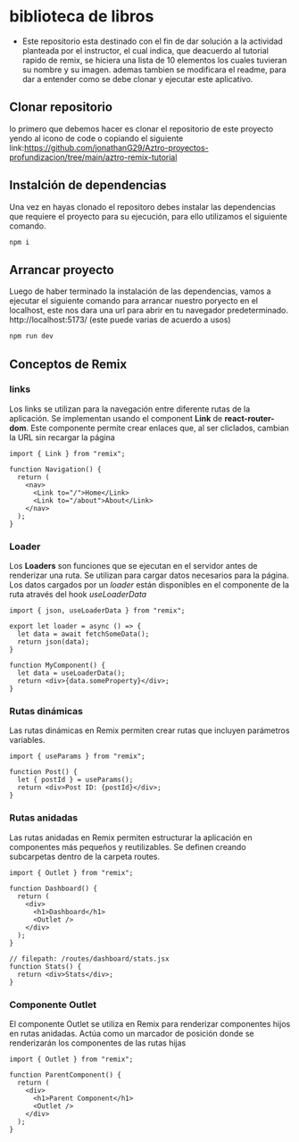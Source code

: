 # biblioteca de libros

- Este repositorio esta destinado con el fin de dar solución a  la actividad planteada por el instructor, el cual indica, que deacuerdo al tutorial rapido de remix, se hiciera una lista de 10 elementos los cuales tuvieran su nombre y su imagen. ademas tambien se modificara el readme, para dar a entender como se debe clonar y ejecutar este aplicativo.


## Clonar repositorio

lo primero que debemos hacer es clonar el repositorio de este proyecto yendo al icono de code o copiando el siguiente link:https://github.com/jonathanG29/Aztro-proyectos-profundizacion/tree/main/aztro-remix-tutorial

## Instalción de dependencias

Una vez en hayas clonado el repositoro debes instalar las dependencias que requiere el proyecto para su ejecución, para ello utilizamos el siguiente comando.

```sh
npm i 
```

## Arrancar proyecto

Luego de haber terminado la instalación de las dependencias, vamos a ejecutar el siguiente comando para arrancar nuestro poryecto en el localhost, este nos dara una url para abrir en tu navegador predeterminado. http://localhost:5173/ (este puede varias de acuerdo a usos)

```sh
npm run dev
```

## Conceptos de Remix

### links 

Los links se utilizan para la navegación entre diferente rutas de la aplicación. Se implementan usando el component **Link** de **react-router-dom**. Este componente permite crear enlaces que, al ser cliclados, cambian la URL sin recargar la página

~~~
import { Link } from "remix";

function Navigation() {
  return (
    <nav>
      <Link to="/">Home</Link>
      <Link to="/about">About</Link>
    </nav>
  );
}
~~~

### Loader

Los **Loaders** son funciones que se ejecutan en el servidor antes de renderizar una ruta. Se utilizan para cargar datos necesarios para la página. Los datos cargados por un *loader* están disponibles en el componente de la ruta através del hook *useLoaderData*

~~~
import { json, useLoaderData } from "remix";

export let loader = async () => {
  let data = await fetchSomeData();
  return json(data);
}

function MyComponent() {
  let data = useLoaderData();
  return <div>{data.someProperty}</div>;
}
~~~

### Rutas dinámicas

Las rutas dinámicas en Remix permiten crear rutas que incluyen parámetros variables. 

~~~
import { useParams } from "remix";

function Post() {
  let { postId } = useParams();
  return <div>Post ID: {postId}</div>;
}
~~~

### Rutas anidadas
Las rutas anidadas en Remix permiten estructurar la aplicación en componentes más pequeños y reutilizables. Se definen creando subcarpetas dentro de la carpeta routes.

~~~
import { Outlet } from "remix";

function Dashboard() {
  return (
    <div>
      <h1>Dashboard</h1>
      <Outlet />
    </div>
  );
}

// filepath: /routes/dashboard/stats.jsx
function Stats() {
  return <div>Stats</div>;
}

~~~
### Componente Outlet

El componente Outlet se utiliza en Remix para renderizar componentes hijos en rutas anidadas. Actúa como un marcador de posición donde se renderizarán los componentes de las rutas hijas

~~~
import { Outlet } from "remix";

function ParentComponent() {
  return (
    <div>
      <h1>Parent Component</h1>
      <Outlet />
    </div>
  );
}
~~~